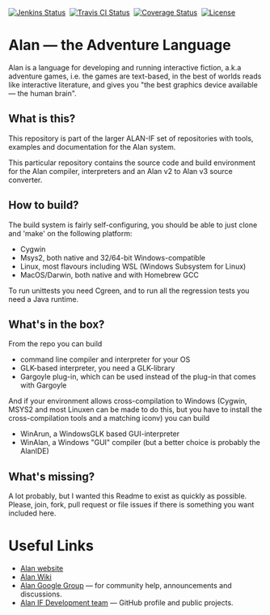 [![Jenkins Status][jenkins badge]][jenkins link]&nbsp;
[![Travis CI Status][travis badge]][travis link]&nbsp;
[![Coverage Status][coveralls badge]][coveralls link]&nbsp;
[![License][license badge]][license link]

# Alan — the Adventure Language

Alan is a language for developing and running interactive fiction,
a.k.a adventure games, i.e. the games are text-based, in the best of
worlds reads like interactive literature, and gives you "the best
graphics device available — the human brain".

## What is this?

This repository is part of the larger ALAN-IF set of repositories with
tools, examples and documentation for the Alan system.


This particular repository contains the source code and build
environment for the Alan compiler, interpreters and an Alan v2 to Alan
v3 source converter.

## How to build?

The build system is fairly self-configuring, you should be able to
just clone and 'make' on the following platform:

- Cygwin
- Msys2, both native and 32/64-bit Windows-compatible
- Linux, most flavours including WSL (Windows Subsystem for Linux)
- MacOS/Darwin, both native and with Homebrew GCC

To run unittests you need Cgreen, and to run all the regression tests
you need a Java runtime.

## What's in the box?

From the repo you can build

- command line compiler and interpreter for your OS
- GLK-based interpreter, you need a GLK-library
- Gargoyle plug-in, which can be used instead of the plug-in that comes with Gargoyle

And if your environment allows cross-compilation to Windows (Cygwin,
MSYS2 and most Linuxen can be made to do this, but you have to install
the cross-compilation tools and a matching iconv) you can build

- WinArun, a WindowsGLK based GUI-interpreter
- WinAlan, a Windows "GUI" compiler (but a better choice is probably the AlanIDE)

## What's missing?

A lot probably, but I wanted this Readme to exist as quickly as
possible. Please, join, fork, pull request or file issues if there is
something you want included here.

# Useful Links

- [Alan website]
- [Alan Wiki]
- [Alan Google Group] — for community help, announcements and discussions.
- [Alan IF Development team] — GitHub profile and public projects.

<!-----------------------------------------------------------------------------
                               REFERENCE LINKS
------------------------------------------------------------------------------>

[Artistic License 2.0]: https://opensource.org/licenses/Artistic-2.0

<!-- Useful Links -->

[Alan website]: https://www.alanif.se/ "Visit the Alan website"
[Alan Google Group]: https://groups.google.com/g/alan-if/ "Visit the Alan-IF discussions group at Google"
[Alan Wiki]: https://github.com/alan-if/alan/wiki "Visit Alan Wiki"

<!-- badges -->

[jenkins badge]: https://jenkins.responsive.se/job/Alan/badge/icon "Jenkins CI build status"
[jenkins link]: https://jenkins.responsive.se/job/Alan/
[travis badge]: https://travis-ci.com/alan-if/alan.svg?branch=master "Travis CI build status"
[travis link]: https://travis-ci.com/alan-if/alan
[coveralls badge]: https://coveralls.io/repos/github/alan-if/alan/badge.svg?branch=master "Coveralls status"
[coveralls link]: https://coveralls.io/github/alan-if/alan?branch=master
[license badge]: https://img.shields.io/badge/license-Artistic%20License%202.0-blue
[license link]: ./COPYING

<!-- people and organizations -->

[Alan IF Development team]: https://github.com/alan-if "Visit the Alan Interactive Fiction Development team organization on GitHub"

[Thomas Nilefalk]: https://github.com/thoni56 "View Thomas Nilefalk's GitHub profile"

<!-- EOF -->

